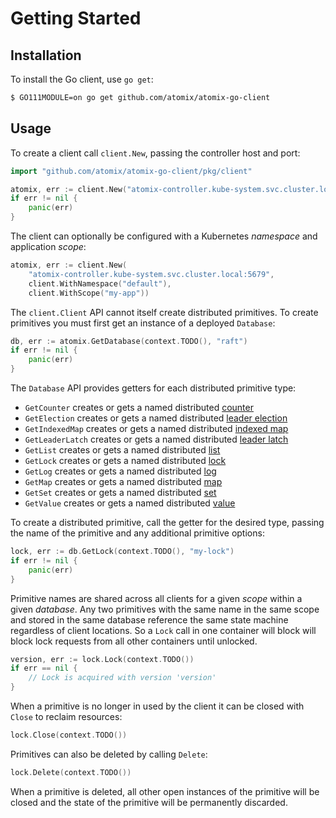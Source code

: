 # Getting Started

## Installation

To install the Go client, use `go get`:

```bash
$ GO111MODULE=on go get github.com/atomix/atomix-go-client
```

## Usage

To create a client call `client.New`, passing the controller host and port:

```go
import "github.com/atomix/atomix-go-client/pkg/client"

atomix, err := client.New("atomix-controller.kube-system.svc.cluster.local:5679")
if err != nil {
	panic(err)
}
```

The client can optionally be configured with a Kubernetes _namespace_ and application
_scope_:

```go
atomix, err := client.New(
	"atomix-controller.kube-system.svc.cluster.local:5679", 
	client.WithNamespace("default"), 
	client.WithScope("my-app"))
```

The `client.Client` API cannot itself create distributed primitives. To create primitives you
must first get an instance of a deployed `Database`:

```go
db, err := atomix.GetDatabase(context.TODO(), "raft")
if err != nil {
	panic(err)
}
```

The `Database` API provides getters for each distributed primitive type:

* `GetCounter` creates or gets a named distributed [counter](counter.md)
* `GetElection` creates or gets a named distributed [leader election](election.md)
* `GetIndexedMap` creates or gets a named distributed [indexed map](indexed-map.md)
* `GetLeaderLatch` creates or gets a named distributed [leader latch](leader-latch.md)
* `GetList` creates or gets a named distributed [list](list.md)
* `GetLock` creates or gets a named distributed [lock](lock.md)
* `GetLog` creates or gets a named distributed [log](log.md)
* `GetMap` creates or gets a named distributed [map](map.md)
* `GetSet` creates or gets a named distributed [set](set.md)
* `GetValue` creates or gets a named distributed [value](value.md)

To create a distributed primitive, call the getter for the desired type, passing the
name of the primitive and any additional primitive options:

```go
lock, err := db.GetLock(context.TODO(), "my-lock")
if err != nil {
	panic(err)
}
```

Primitive names are shared across all clients for a given _scope_ within a given
_database_. Any two primitives with the same name in the same scope and stored in the 
same database reference the same state machine regardless of client locations. So a
`Lock` call in one container will block will block lock requests from all other containers
until unlocked.

```go
version, err := lock.Lock(context.TODO())
if err == nil {
	// Lock is acquired with version 'version'
}
```

When a primitive is no longer in used by the client it can be closed with `Close` to
reclaim resources:

```go
lock.Close(context.TODO())
```

Primitives can also be deleted by calling `Delete`:

```go
lock.Delete(context.TODO())
```

When a primitive is deleted, all other open instances of the primitive will be closed
and the state of the primitive will be permanently discarded.

[API]: /api
[golang]: https://golang.org/
